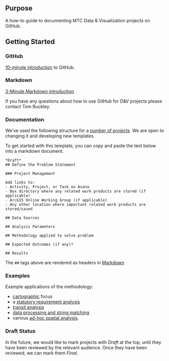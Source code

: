 ## Purpose   

A how-to guide to documenting MTC Data & Visualization projects on GitHub.  

## Getting Started 

### GitHub

[10-minute introduction](https://guides.github.com/activities/hello-world/) to GitHub.  

### Markdown

[3-Minute Markdown introduction](https://guides.github.com/features/mastering-markdown/)

If you have any questions about how to use GitHub for D&V projects please contact Tom Buckley.  

### Documentation

We've used the following structure for a [number of projects](#examples). We are open to changing it and developing new templates.

To get started with this template, you can copy and paste the text below into a markdown document. 

```
*Draft*
## Define the Problem Statement

### Project Management 

Add links to:
- Activity, Project, or Task on Asana 
- Box directory where any related work products are stored (if applicable) 
- ArcGIS Online Working Group (if applicable) 
- Any other location where important related work products are stored/saved 

## Data Sources

## Analysis Parameters

## Methodology applied to solve problem

## Expected Outcomes (if any)?

## Results
```

The `##` tags above are rendered as headers in [Markdown](#Markdown)  

### Examples

Example applications of the methodology:

- [cartographic](https://github.com/BayAreaMetro/motm) focus
- a [statutory requirement analysis](https://github.com/BayAreaMetro/tpp_ceqa_map_for_pba_17) 
- [transit analysis](https://github.com/BayAreaMetro/RegionalTransitDatabase/blob/master/docs/transit_priority_areas.md) 
- [data processing and string matching](https://github.com/BayAreaMetro/vital-signs-traffic-data)
- various [ad-hoc spatial analysis](https://github.com/BayAreaMetro/Adhoc-Spatial-Analysis).      

### Draft Status  

In the future, we would like to mark projects with *Draft* at the top, until they have been reviewed by the relevant audience. Once they have been reviewed, we can mark them *Final*. 
